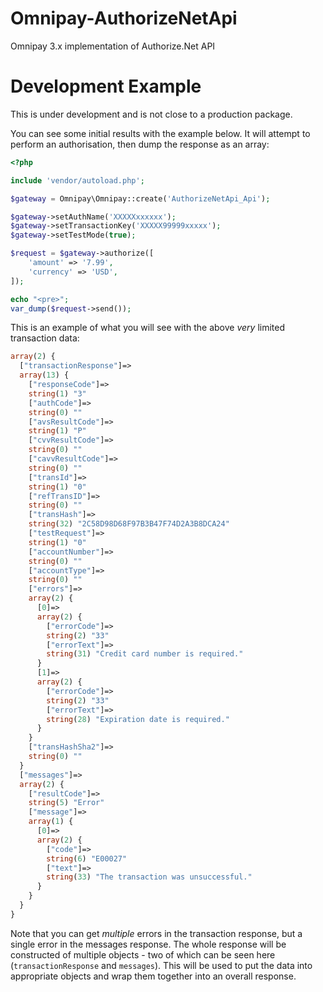 # Omnipay-AuthorizeNetApi
Omnipay 3.x implementation of Authorize.Net API

# Development Example

This is under development and is not close to a production package.

You can see some initial results with the example below.
It will attempt to perform an authorisation, then dump the response as an array:

```php
<?php

include 'vendor/autoload.php';

$gateway = Omnipay\Omnipay::create('AuthorizeNetApi_Api');

$gateway->setAuthName('XXXXXxxxxxx');
$gateway->setTransactionKey('XXXXX99999xxxxx');
$gateway->setTestMode(true);

$request = $gateway->authorize([
    'amount' => '7.99',
    'currency' => 'USD',
]);

echo "<pre>";
var_dump($request->send());
```

This is an example of what you will see with the above *very* limited transaction data:

```php
array(2) {
  ["transactionResponse"]=>
  array(13) {
    ["responseCode"]=>
    string(1) "3"
    ["authCode"]=>
    string(0) ""
    ["avsResultCode"]=>
    string(1) "P"
    ["cvvResultCode"]=>
    string(0) ""
    ["cavvResultCode"]=>
    string(0) ""
    ["transId"]=>
    string(1) "0"
    ["refTransID"]=>
    string(0) ""
    ["transHash"]=>
    string(32) "2C58D98D68F97B3B47F74D2A3B8DCA24"
    ["testRequest"]=>
    string(1) "0"
    ["accountNumber"]=>
    string(0) ""
    ["accountType"]=>
    string(0) ""
    ["errors"]=>
    array(2) {
      [0]=>
      array(2) {
        ["errorCode"]=>
        string(2) "33"
        ["errorText"]=>
        string(31) "Credit card number is required."
      }
      [1]=>
      array(2) {
        ["errorCode"]=>
        string(2) "33"
        ["errorText"]=>
        string(28) "Expiration date is required."
      }
    }
    ["transHashSha2"]=>
    string(0) ""
  }
  ["messages"]=>
  array(2) {
    ["resultCode"]=>
    string(5) "Error"
    ["message"]=>
    array(1) {
      [0]=>
      array(2) {
        ["code"]=>
        string(6) "E00027"
        ["text"]=>
        string(33) "The transaction was unsuccessful."
      }
    }
  }
}
```

Note that you can get *multiple* errors in the transaction response,
but a single error in the messages response.
The whole response will be constructed of multiple objects - two of which can be
seen here (`transactionResponse` and `messages`). This will be used to put the
data into appropriate objects and wrap them together into an overall response.

